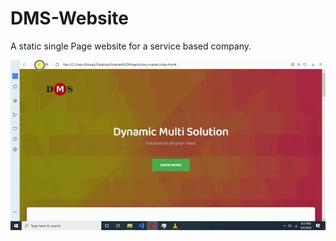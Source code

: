 # DMS-Website

A static single Page website for a service based company.

![GitHub Logo](/assets/mockupImg/1.gif)
